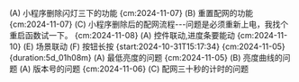 (A) 小程序删除闪灯三下的功能 {cm:2024-11-07}
(B) 重置配网的功能 {cm:2024-11-07}
(C) 小程序删除后的配网流程---问题是必须重新上电，我找个重启函数试一下。 {cm:2024-11-08}
(A) 控件联动,进度条要能动 {cm:2024-11-10}
(E) 场景联动
(F) 按钮长按 {start:2024-10-31T15:17:34} {cm:2024-11-05} {duration:5d_01h08m}
(A) 最低亮度的问题 {cm:2024-11-05}
(B) 亮度曲线的问题
(A) 版本号的问题 {cm:2024-11-06}
(C) 配网三十秒的计时的问题